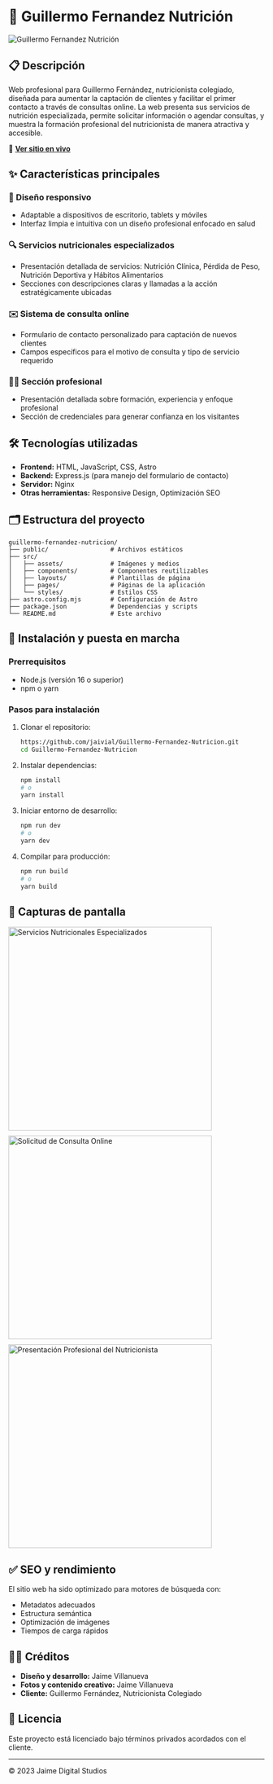 # 🥗 Guillermo Fernandez Nutrición

![Guillermo Fernandez Nutrición](https://guillermofernandeznutricion.es/assets/opengraph.jpg)

## 📋 Descripción

Web profesional para Guillermo Fernández, nutricionista colegiado, diseñada para aumentar la captación de clientes y facilitar el primer contacto a través de consultas online. La web presenta sus servicios de nutrición especializada, permite solicitar información o agendar consultas, y muestra la formación profesional del nutricionista de manera atractiva y accesible.

🔗 **[Ver sitio en vivo](https://guillermofernandeznutricion.es/)**

## ✨ Características principales

### 📱 Diseño responsivo
- Adaptable a dispositivos de escritorio, tablets y móviles
- Interfaz limpia e intuitiva con un diseño profesional enfocado en salud

### 🔍 Servicios nutricionales especializados
- Presentación detallada de servicios: Nutrición Clínica, Pérdida de Peso, Nutrición Deportiva y Hábitos Alimentarios
- Secciones con descripciones claras y llamadas a la acción estratégicamente ubicadas

### ✉️ Sistema de consulta online
- Formulario de contacto personalizado para captación de nuevos clientes
- Campos específicos para el motivo de consulta y tipo de servicio requerido

### 👨‍⚕️ Sección profesional
- Presentación detallada sobre formación, experiencia y enfoque profesional
- Sección de credenciales para generar confianza en los visitantes

## 🛠️ Tecnologías utilizadas

- **Frontend:** HTML, JavaScript, CSS, Astro
- **Backend:** Express.js (para manejo del formulario de contacto)
- **Servidor:** Nginx
- **Otras herramientas:** Responsive Design, Optimización SEO

## 🗂️ Estructura del proyecto

```
guillermo-fernandez-nutricion/
├── public/                 # Archivos estáticos
├── src/
│   ├── assets/             # Imágenes y medios
│   ├── components/         # Componentes reutilizables
│   ├── layouts/            # Plantillas de página
│   ├── pages/              # Páginas de la aplicación
│   └── styles/             # Estilos CSS
├── astro.config.mjs        # Configuración de Astro
├── package.json            # Dependencias y scripts
└── README.md               # Este archivo
```

## 🚀 Instalación y puesta en marcha

### Prerrequisitos
- Node.js (versión 16 o superior)
- npm o yarn

### Pasos para instalación

1. Clonar el repositorio:
   ```bash
   https://github.com/jaivial/Guillermo-Fernandez-Nutricion.git
   cd Guillermo-Fernandez-Nutricion
   ```

2. Instalar dependencias:
   ```bash
   npm install
   # o
   yarn install
   ```

3. Iniciar entorno de desarrollo:
   ```bash
   npm run dev
   # o
   yarn dev
   ```

4. Compilar para producción:
   ```bash
   npm run build
   # o
   yarn build
   ```

## 📸 Capturas de pantalla

<div style="display: flex; gap: 10px; flex-wrap: wrap;">
  <img src="src/assets/images/guilleromofernandeznutricion/guille1.jpg" width="400" alt="Servicios Nutricionales Especializados" />
  <img src="src/assets/images/guilleromofernandeznutricion/guille2.jpg" width="400" alt="Solicitud de Consulta Online" />
  <img src="src/assets/images/guilleromofernandeznutricion/guille3.jpg" width="400" alt="Presentación Profesional del Nutricionista" />
</div>

## ✅ SEO y rendimiento

El sitio web ha sido optimizado para motores de búsqueda con:
- Metadatos adecuados
- Estructura semántica
- Optimización de imágenes
- Tiempos de carga rápidos

## 👨‍💻 Créditos

- **Diseño y desarrollo:** Jaime Villanueva
- **Fotos y contenido creativo:** Jaime Villanueva
- **Cliente:** Guillermo Fernández, Nutricionista Colegiado

## 📄 Licencia

Este proyecto está licenciado bajo términos privados acordados con el cliente.

---

© 2023 Jaime Digital Studios

